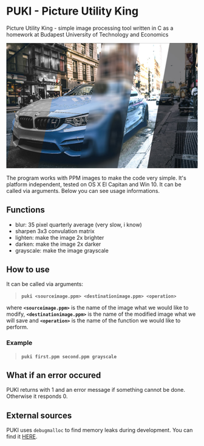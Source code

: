 # PUKI - Picture Utility King
Picture Utility King - simple image processing tool written in C as a homework at Budapest University of Technology and Economics

![PUKI Logo](/PUKI_title_img.jpg)

The program works with PPM images to make the code very simple. It's platform independent, tested on OS X El Capitan and Win 10.
It can be called via arguments. Below you can see usage informations.

## Functions
* blur: 35 pixel quarterly average (very slow, i know)
* sharpen 3x3 convulation matrix
* lighten: make the image 2x brighter
* darken: make the image 2x darker
* grayscale: make the image grayscale

## How to use
It can be called via arguments:
> **`puki <sourceimage.ppm> <destinationimage.ppm> <operation>`**

where **`<sourceimage.ppm>`** is the name of the image what we would like to modify, **`<destinationimage.ppm>`** is the name of the modified image what we will save and **`<operation>`** is the name of the function we would like to perform.
  
### Example
> **`puki first.ppm second.ppm grayscale`**
  
## What if an error occured
PUKI returns with 1 and an error message if something cannot be done. Otherwise it responds 0.

## External sources
PUKI uses `debugmalloc` to find memory leaks during development. You can find it [HERE](https://infoc.eet.bme.hu/debugmalloc/).

